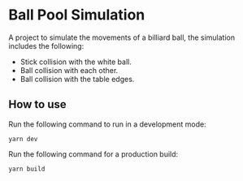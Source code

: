 # Ball Pool Simulation

A project to simulate the movements of a billiard ball, the simulation includes the following:

- Stick collision with the white ball.
- Ball collision with each other.
- Ball collision with the table edges.

## How to use

Run the following command to run in a development mode:

    yarn dev

Run the following command for a production build:

    yarn build

<!-- ## Example

You can see a demo using this link -->
